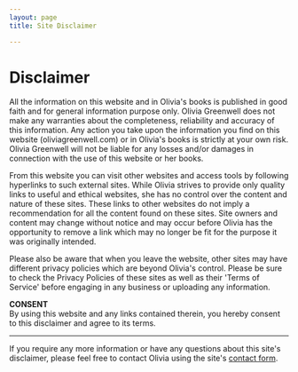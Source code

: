 ```yaml
---
layout: page
title: Site Disclaimer

---
```

# Disclaimer

All the information on this website and in Olivia's books is published in good faith and for general information purpose only. Olivia Greenwell does not make any warranties about the completeness, reliability and accuracy of this information. Any action you take upon the information you find on this website (oliviagreenwell.com) or in Olivia's books is strictly at your own risk. Olivia Greenwell will not be liable for any losses and/or damages in connection with the use of this website or her books.

From this website you can visit other websites and access tools by following hyperlinks to such external sites. While Olivia strives to provide only quality links to useful and ethical websites, she has no control over the content and nature of these sites. These links to other websites do not imply a recommendation for all the content found on these sites. Site owners and content may change without notice and may occur before Olivia has the opportunity to remove a link which may no longer be fit for the purpose it was originally intended.

Please also be aware that when you leave the website, other sites may have different privacy policies which are beyond Olivia's control. Please be sure to check the Privacy Policies of these sites as well as their 'Terms of Service' before engaging in any business or uploading any information.

**CONSENT**<br>
By using this website and any links contained therein, you hereby consent to this disclaimer and agree to its terms.

__________________
If you require any more information or have any questions about this site's disclaimer, please feel free to contact Olivia using the site's [contact form](/contact/).





